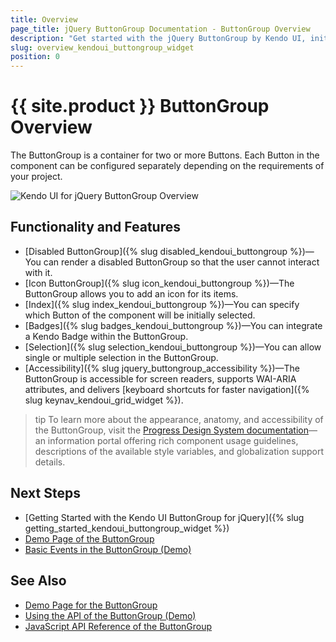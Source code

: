 ```yaml
---
title: Overview
page_title: jQuery ButtonGroup Documentation - ButtonGroup Overview
description: "Get started with the jQuery ButtonGroup by Kendo UI, initialize single or multiple buttons, and reference existing Button instances."
slug: overview_kendoui_buttongroup_widget
position: 0
---
```


# {{ site.product }} ButtonGroup Overview

The ButtonGroup is a container for two or more Buttons. Each Button in the component can be configured separately depending on the requirements of your project.

![Kendo UI for jQuery ButtonGroup Overview](buttongroup-overview.PNG)

## Functionality and Features

* [Disabled ButtonGroup]({% slug disabled_kendoui_buttongroup %})&mdash;You can render a disabled ButtonGroup so that the user cannot interact with it.
* [Icon ButtonGroup]({% slug icon_kendoui_buttongroup %})&mdash;The ButtonGroup allows you to add an icon for its items.
* [Index]({% slug index_kendoui_buttongroup %})&mdash;You can specify which Button of the component will be initially selected.
* [Badges]({% slug badges_kendoui_buttongroup %})&mdash;You can integrate a Kendo Badge within the ButtonGroup.
* [Selection]({% slug selection_kendoui_buttongroup %})&mdash;You can allow single or multiple selection in the ButtonGroup.
* [Accessibility]({% slug jquery_buttongroup_accessibility %})&mdash;The ButtonGroup is accessible for screen readers, supports WAI-ARIA attributes, and delivers [keyboard shortcuts for faster navigation]({% slug keynav_kendoui_grid_widget %}).

>tip To learn more about the appearance, anatomy, and accessibility of the ButtonGroup, visit the [Progress Design System documentation](https://www.telerik.com/design-system/docs/components/buttongroup/)—an information portal offering rich component usage guidelines, descriptions of the available style variables, and globalization support details.

## Next Steps

* [Getting Started with the Kendo UI ButtonGroup for jQuery]({% slug getting_started_kendoui_buttongroup_widget %})
* [Demo Page of the ButtonGroup](https://demos.telerik.com/kendo-ui/buttongroup/index)
* [Basic Events in the ButtonGroup (Demo)](https://demos.telerik.com/kendo-ui/buttongroup/events)

## See Also

* [Demo Page for the ButtonGroup](https://demos.telerik.com/kendo-ui/buttongroup/index)
* [Using the API of the ButtonGroup (Demo)](https://demos.telerik.com/kendo-ui/buttongroup/api)
* [JavaScript API Reference of the ButtonGroup](/api/javascript/ui/buttongroup)
